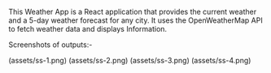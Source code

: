 This Weather App is a React application that provides the current weather and a 5-day weather forecast for any city. It uses the OpenWeatherMap API to fetch weather data and displays Information.

Screenshots of outputs:- 

(assets/ss-1.png)
(assets/ss-2.png)
(assets/ss-3.png)
(assets/ss-4.png)